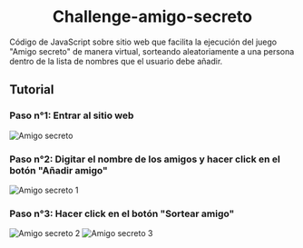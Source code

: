 <h1 align="center"> Challenge-amigo-secreto </h1>
Código de JavaScript sobre sitio web que facilita la ejecución del juego "Amigo secreto" de manera virtual, sorteando aleatoriamente a una persona dentro de la lista de nombres que el usuario debe añadir.

## Tutorial

### Paso n°1: Entrar al sitio web
![Amigo secreto](https://github.com/user-attachments/assets/e127220c-b1a1-4a18-82b9-382d244d1cd5)

### Paso n°2: Digitar el nombre de los amigos y hacer click en el botón "Añadir amigo"
![Amigo secreto 1](https://github.com/user-attachments/assets/ba501710-dc7a-462c-ad8f-3f8c83f97f27)

### Paso n°3: Hacer click en el botón "Sortear amigo"
![Amigo secreto 2](https://github.com/user-attachments/assets/f4c8a075-d6d5-4d5b-b075-4ac47b715e92)
![Amigo secreto 3](https://github.com/user-attachments/assets/299ca924-23e9-4d93-aa6e-745a2bbe4a43)
